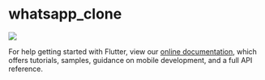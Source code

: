 # whatsapp_clone



![](https://photos.app.goo.gl/xf9xQSztZZxy9foE8)




For help getting started with Flutter, view our
[online documentation](https://flutter.dev/docs), which offers tutorials,
samples, guidance on mobile development, and a full API reference.
